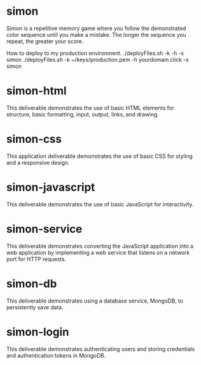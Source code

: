 # simon
Simon is a repetitive memory game where you follow the demonstrated color sequence until you make a mistake. The longer the sequence you repeat, the greater your score. 

How to deploy to my production environment. 
./deployFiles.sh -k <yourpemkey> -h <yourdomain> -s simon
./deployFiles.sh -k ~/keys/production.pem -h yourdomain.click -s simon

# simon-html

This deliverable demonstrates the use of basic HTML elements for structure, basic formatting, input, output, links, and drawing.

# simon-css 
This application deliverable demonstrates the use of basic CSS for styling and a responsive design.

# simon-javascript
This deliverable demonstrates the use of basic JavaScript for interactivity.

# simon-service

This deliverable demonstrates converting the JavaScript application into a web application by implementing a web service that listens on a network port for HTTP requests.

# simon-db
This deliverable demonstrates using a database service, MongoDB, to persistently save data. 

# simon-login 
This deliverable demonstrates authenticating users and storing credentials and authentication tokens in MongoDB.
